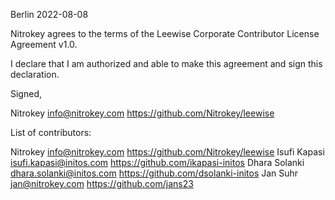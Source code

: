 Berlin 2022-08-08

Nitrokey agrees to the terms of the Leewise Corporate Contributor License Agreement v1.0.

I declare that I am authorized and able to make this agreement and sign this declaration.

Signed,

Nitrokey info@nitrokey.com https://github.com/Nitrokey/leewise

List of contributors:

Nitrokey info@nitrokey.com https://github.com/Nitrokey/leewise
Isufi Kapasi isufi.kapasi@initos.com https://github.com/ikapasi-initos
Dhara Solanki dhara.solanki@initos.com https://github.com/dsolanki-initos
Jan Suhr jan@nitrokey.com https://github.com/jans23